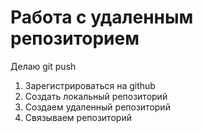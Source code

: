 # Работа с удаленным репозиторием 

Делаю git push

1. Зарегистрироваться на github
2. Создать локальный репозиторий 
3. Создаем удаленный репозиторий 
4. Связываем репозиторий
